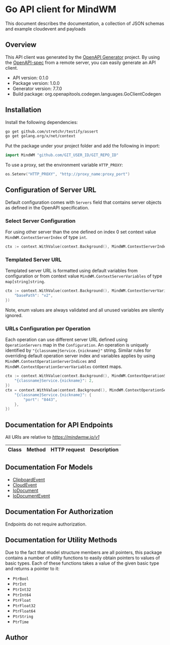 # Go API client for MindWM

This document describes the documentation, a collection of JSON schemas and example cloudevent and payloads

## Overview
This API client was generated by the [OpenAPI Generator](https://openapi-generator.tech) project.  By using the [OpenAPI-spec](https://www.openapis.org/) from a remote server, you can easily generate an API client.

- API version: 0.1.0
- Package version: 1.0.0
- Generator version: 7.7.0
- Build package: org.openapitools.codegen.languages.GoClientCodegen

## Installation

Install the following dependencies:

```sh
go get github.com/stretchr/testify/assert
go get golang.org/x/net/context
```

Put the package under your project folder and add the following in import:

```go
import MindWM "github.com/GIT_USER_ID/GIT_REPO_ID"
```

To use a proxy, set the environment variable `HTTP_PROXY`:

```go
os.Setenv("HTTP_PROXY", "http://proxy_name:proxy_port")
```

## Configuration of Server URL

Default configuration comes with `Servers` field that contains server objects as defined in the OpenAPI specification.

### Select Server Configuration

For using other server than the one defined on index 0 set context value `MindWM.ContextServerIndex` of type `int`.

```go
ctx := context.WithValue(context.Background(), MindWM.ContextServerIndex, 1)
```

### Templated Server URL

Templated server URL is formatted using default variables from configuration or from context value `MindWM.ContextServerVariables` of type `map[string]string`.

```go
ctx := context.WithValue(context.Background(), MindWM.ContextServerVariables, map[string]string{
	"basePath": "v2",
})
```

Note, enum values are always validated and all unused variables are silently ignored.

### URLs Configuration per Operation

Each operation can use different server URL defined using `OperationServers` map in the `Configuration`.
An operation is uniquely identified by `"{classname}Service.{nickname}"` string.
Similar rules for overriding default operation server index and variables applies by using `MindWM.ContextOperationServerIndices` and `MindWM.ContextOperationServerVariables` context maps.

```go
ctx := context.WithValue(context.Background(), MindWM.ContextOperationServerIndices, map[string]int{
	"{classname}Service.{nickname}": 2,
})
ctx = context.WithValue(context.Background(), MindWM.ContextOperationServerVariables, map[string]map[string]string{
	"{classname}Service.{nickname}": {
		"port": "8443",
	},
})
```

## Documentation for API Endpoints

All URIs are relative to *https://mindwmw.io/v1*

Class | Method | HTTP request | Description
------------ | ------------- | ------------- | -------------


## Documentation For Models

 - [ClipboardEvent](docs/ClipboardEvent.md)
 - [CloudEvent](docs/CloudEvent.md)
 - [IoDocument](docs/IoDocument.md)
 - [IoDocumentEvent](docs/IoDocumentEvent.md)


## Documentation For Authorization

Endpoints do not require authorization.


## Documentation for Utility Methods

Due to the fact that model structure members are all pointers, this package contains
a number of utility functions to easily obtain pointers to values of basic types.
Each of these functions takes a value of the given basic type and returns a pointer to it:

* `PtrBool`
* `PtrInt`
* `PtrInt32`
* `PtrInt64`
* `PtrFloat`
* `PtrFloat32`
* `PtrFloat64`
* `PtrString`
* `PtrTime`

## Author


